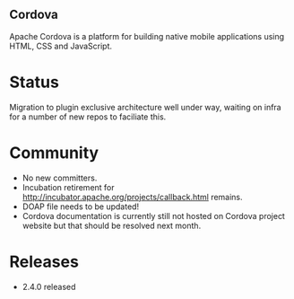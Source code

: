 Cordova
-------

Apache Cordova is a platform for building native mobile applications using HTML, CSS and JavaScript. 

Status
======
 
Migration to plugin exclusive architecture well under way, waiting on infra for a number of new repos to faciliate this.

Community
=========

- No new committers.
- Incubation retirement for http://incubator.apache.org/projects/callback.html remains.
- DOAP file needs to be updated!
- Cordova documentation is currently still not hosted on Cordova project website but that should be resolved next month.

Releases
========

- 2.4.0 released
